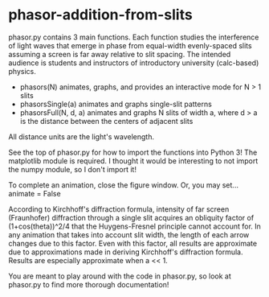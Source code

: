 # phasor-addition-from-slits

phasor.py contains 3 main functions. Each function studies the interference of light waves that emerge in phase from equal-width evenly-spaced slits assuming a screen is far away relative to slit spacing. The intended audience is students and instructors of introductory university (calc-based) physics.
 * phasors(N) animates, graphs, and provides an interactive mode for N > 1 slits
 * phasorsSingle(a) animates and graphs single-slit patterns
 * phasorsFull(N, d, a) animates and graphs N slits of width a, where d > a is the distance between the centers of adjacent slits

All distance units are the light's wavelength.

See the top of phasor.py for how to import the functions into Python 3! The matplotlib module is required. I thought it would be interesting to not import the numpy module, so I don't import it!

To complete an animation, close the figure window. Or, you may set...  
   animate = False

According to Kirchhoff's diffraction formula, intensity of far screen
(Fraunhofer) diffraction through a single slit acquires an obliquity factor of
(1+cos(theta))^2/4 that the Huygens-Fresnel principle cannot account for.
In any animation that takes into account slit width, the length of each arrow changes due to this factor.
Even with this factor, all results are approximate due to approximations
made in deriving Kirchhoff's diffraction formula. Results are especially
approximate when a << 1.

You are meant to play around with the code in phasor.py, so look at phasor.py to find more thorough documentation!
